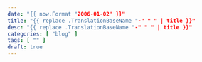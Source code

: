 ```yaml
---
date: "{{ now.Format "2006-01-02" }}"
title: "{{ replace .TranslationBaseName "-" " " | title }}"
desc: "{{ replace .TranslationBaseName "-" " " | title }}"
categories: [ "blog" ]
tags: [ "" ]
draft: true
---
```

